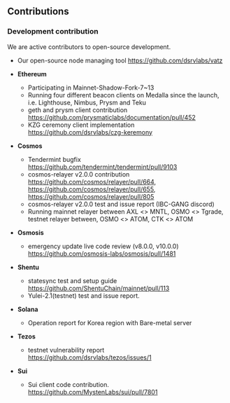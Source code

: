 ## **Contributions**

### Development contribution

We are active contributors to open-source development.

- Our open-source node managing tool https://github.com/dsrvlabs/vatz

- **Ethereum**
    - Participating in Mainnet-Shadow-Fork-7~13
    - Running four different beacon clients on Medalla since the launch, i.e. Lighthouse, Nimbus, Prysm and Teku
    - geth and prysm client contribution https://github.com/prysmaticlabs/documentation/pull/452
    - KZG ceremony client implementation https://github.com/dsrvlabs/czg-keremony
- **Cosmos**
    - Tendermint bugfix https://github.com/tendermint/tendermint/pull/9103
    - cosmos-relayer v2.0.0 contribution https://github.com/cosmos/relayer/pull/664, https://github.com/cosmos/relayer/pull/655, https://github.com/cosmos/relayer/pull/805
    - cosmos-relayer v2.0.0 test and issue report (IBC-GANG discord)
    - Running mainnet relayer between AXL <> MNTL, OSMO <> Tgrade, testnet relayer between, OSMO <> ATOM, CTK <> ATOM
- **Osmosis**
    - emergency update live code review (v8.0.0, v10.0.0) https://github.com/osmosis-labs/osmosis/pull/1481
- **Shentu**
    - statesync test and setup guide https://github.com/ShentuChain/mainnet/pull/113
    - Yulei-2.1(testnet) test and issue report.
- **Solana**
    - Operation report for Korea region with Bare-metal server
- **Tezos**
    - testnet vulnerability report https://github.com/dsrvlabs/tezos/issues/1
- **Sui**
    - Sui client code contribution. https://github.com/MystenLabs/sui/pull/7801

